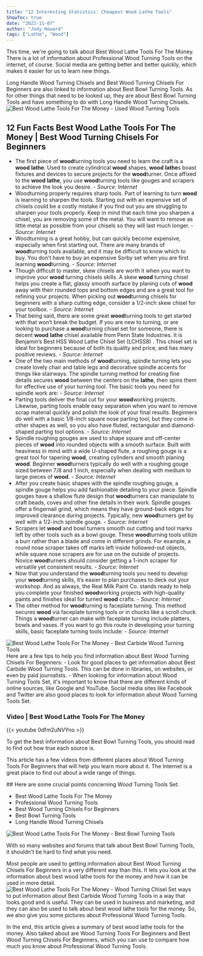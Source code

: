 ```yaml
---
title: "12 Interesting Statistics: Cheapest Wood Lathe Tools"
ShowToc: true 
date: "2022-11-07"
author: "Jody Howard" 
tags: ["Lathe", "Wood"]
---
```


	
This time, we're going to talk about Best Wood Lathe Tools For The Money. There is a lot of information about Professional Wood Turning Tools on the internet, of course. Social media are getting better and better quickly, which makes it easier for us to learn new things.

Long Handle Wood Turning Chisels and Best Wood Turning Chisels For Beginners are also linked to information about Best Bowl Turning Tools. As for other things that need to be looked up, they are about Best Bowl Turning Tools and have something to do with Long Handle Wood Turning Chisels.
<img loading="lazy" src="https://s3.amazonaws.com/finewoodworking.s3.tauntoncloud.com/app/uploads/2016/09/05171223/011188040-main.jpg" onerror="this.onerror=null;this.src='https://blogger.googleusercontent.com/img/a/AVvXsEhe7F7TRXHtjiKvHb5vS7DmnxvpHiDyoYyYvm1nHB3Qp2_w3BnM6A2eq4v7FYxCC9bfZt3a9vIMtAYEKUiaDQbHMg-ViyGmRIj39MLp0bGFfgfYw1Dc9q_H-T0wiTm3l0Uq42dETrN9eC8aGJ9_IORZsxST1AcLR7np1koOfcc7tnHa4S8Mwz_xD9d0=s16000';" alt="Best Wood Lathe Tools For The Money - Used Wood Turning Tools" >

## 12 Fun Facts Best Wood Lathe Tools For The Money | Best Wood Turning Chisels For Beginners
-   The first piece of **wood**turning tools you need to learn the craft is a **wood** **lathe**. Used to create cylindrical **wood** shapes, **wood** **lathe**s boast fixtures and devices to secure projects for the **wood**turner. Once affixed to the **wood** **lathe**, you use **wood**turning tools like gouges and scrapers to achieve the look you desire. - <cite>Source: Internet</cite>
-   Woodturning properly requires sharp tools. Part of learning to turn **wood** is learning to sharpen the tools. Starting out with an expensive set of chisels could be a costly mistake if you find out you are struggling to sharpen your tools properly. Keep in mind that each time you sharpen a chisel, you are removing some of the metal. You will want to remove as little metal as possible from your chisels so they will last much longer. - <cite>Source: Internet</cite>
-   Woodturning is a great hobby, but can quickly become expensive, especially when first starting out. There are many brands of **wood**turning tools available, and it may be difficult to know which to buy. You don’t have to buy an expensive Sorby set when you are first learning **wood**turning. - <cite>Source: Internet</cite>
-   Though difficult to master, skew chisels are worth it when you want to improve your **wood** turning chisels skills. A skew **wood** turning chisel helps you create a flat, glassy smooth surface by planing cuts of **wood** away with their rounded tops and bottom edges and are a great tool for refining your projects. When picking out **wood**turning chisels for beginners with a sharp cutting edge, consider a 1/2-inch skew chisel for your toolbox. - <cite>Source: Internet</cite>
-   That being said, there are some great **wood**turning tools to get started with that won’t break the budget. If you are new to turning, or are looking to purchase a **wood**turning chisel set for someone, there is decent **wood** **lathe** chisel available from Penn State Industries. It is Benjamin’s Best HSS Wood Lathe Chisel Set (LCHSS8) . This chisel set is ideal for beginners because of both its quality and price, and has many positive reviews. - <cite>Source: Internet</cite>
-   One of the two main methods of **wood**turning, spindle turning lets you create lovely chair and table legs and decorative spindle accents for things like stairways. The spindle turning method for creating fine details secures **wood** between the centers on the **lathe**, then spins them for effective use of your turning tool. The basic tools you need for spindle work are: - <cite>Source: Internet</cite>
-   Parting tools deliver the final cut for your **wood**working projects. Likewise, parting tools enable easy separation when you want to remove scrap material quickly and polish the look of your final results. Beginners do well with a basic 1/8-inch square nose parting tool, but they come in other shapes as well, so you also have fluted, rectangular and diamond-shaped parting tool options. - <cite>Source: Internet</cite>
-   Spindle roughing gouges are used to shape square and off-center pieces of **wood** into rounded objects with a smooth surface. Built with heaviness in mind with a wide U-shaped flute, a roughing gouge is a great tool for tapering **wood**, creating cylinders and smooth planing **wood**. Beginner **wood**turners typically do well with a roughing gouge sized between 7/8 and 1 inch, especially when dealing with medium to large pieces of **wood**. - <cite>Source: Internet</cite>
-   After you create basic shapes with the spindle roughing gouge, a spindle gouge helps you add fashionable detailing to your piece. Spindle gouges have a shallow flute design that **wood**turners can manipulate to craft beads, coves and other fine details in their work. Spindle gouges offer a fingernail grind, which means they have ground-back edges for improved clearance during projects. Typically, new **wood**turners get by well with a 1/2-inch spindle gouge. - <cite>Source: Internet</cite>
-   Scrapers let **wood** and bowl turners smooth out cutting and tool marks left by other tools such as a bowl gouge. These **wood**turning tools utilize a burr rather than a blade and come in different grinds. For example, a round nose scraper takes off marks left inside hollowed-out objects, while square nose scrapers are for use on the outside of projects. Novice **wood**turners should consider getting a 1-inch scraper for versatile yet consistent results. - <cite>Source: Internet</cite>
-   Now that you understand the **wood**turning tools you need to develop your **wood**turning skills, it’s easier to plan purchases to deck out your workshop. And as always, the Real Milk Paint Co. stands ready to help you complete your finished **wood**working projects with high-quality paints and finishes ideal for turned **wood** crafts. - <cite>Source: Internet</cite>
-   The other method for **wood**turning is faceplate turning. This method secures **wood** via faceplate turning tools or in chucks like a scroll chuck. Things a **wood**turner can make with faceplate turning include platters, bowls and vases. If you want to go this route in developing your turning skills, basic faceplate turning tools include: - <cite>Source: Internet</cite>


<img loading="lazy" src="https://cdn.h2ouse.org/wp-content/uploads/drywall-over-plaster.jpg" onerror="this.onerror=null;this.src='https://blogger.googleusercontent.com/img/a/AVvXsEhe7F7TRXHtjiKvHb5vS7DmnxvpHiDyoYyYvm1nHB3Qp2_w3BnM6A2eq4v7FYxCC9bfZt3a9vIMtAYEKUiaDQbHMg-ViyGmRIj39MLp0bGFfgfYw1Dc9q_H-T0wiTm3l0Uq42dETrN9eC8aGJ9_IORZsxST1AcLR7np1koOfcc7tnHa4S8Mwz_xD9d0=s16000';" alt="Best Wood Lathe Tools For The Money - Best Carbide Wood Turning Tools" >
Here are a few tips to help you find information about Best Wood Turning Chisels For Beginners:
- Look for good places to get information about Best Carbide Wood Turning Tools. This can be done in libraries, on websites, or even by paid journalists.
- When looking for information about Wood Turning Tools Set, it's important to know that there are different kinds of online sources, like Google and YouTube. Social media sites like Facebook and Twitter are also good places to look for information about Wood Turning Tools Set.

### Video | Best Wood Lathe Tools For The Money
{{< youtube 0dfm2uNVYno >}} 

To get the best information about Best Bowl Turning Tools, you should read to find out how true each source is.

This article has a few videos from different places about Wood Turning Tools For Beginners that will help you learn more about it. The Internet is a great place to find out about a wide range of things.
<script async="async" data-cfasync="false" src="//normallydemandedalter.com/fe63df3c5408708b15d8dc3d9b206b31/invoke.js"></script>
<div id="container-fe63df3c5408708b15d8dc3d9b206b31"></div>
## Here are some crucial points concerning Wood Turning Tools Set:

- Best Wood Lathe Tools For The Money
- Professional Wood Turning Tools
- Best Wood Turning Chisels For Beginners
- Best Bowl Turning Tools
- Long Handle Wood Turning Chisels

 <img loading="lazy" src="https://www.boredart.com/wp-content/uploads/2015/03/woodwork-ideas-13.jpg" onerror="this.onerror=null;this.src='https://blogger.googleusercontent.com/img/a/AVvXsEhe7F7TRXHtjiKvHb5vS7DmnxvpHiDyoYyYvm1nHB3Qp2_w3BnM6A2eq4v7FYxCC9bfZt3a9vIMtAYEKUiaDQbHMg-ViyGmRIj39MLp0bGFfgfYw1Dc9q_H-T0wiTm3l0Uq42dETrN9eC8aGJ9_IORZsxST1AcLR7np1koOfcc7tnHa4S8Mwz_xD9d0=s16000';" alt="Best Wood Lathe Tools For The Money - Best Bowl Turning Tools" >

With so many websites and forums that talk about Best Bowl Turning Tools, it shouldn't be hard to find what you need.

Most people are used to getting information about Best Wood Turning Chisels For Beginners in a very different way than this. It lets you look at the information about best wood lathe tools for the money and how it can be used in more detail.
<img loading="lazy" src="https://cdnassets.hw.net/e9/7d/b9ef9fe0482a824f7bfd4e79e7ca/0315-q-26a-metal-cutting-hero-tcm96-2192131.jpg" onerror="this.onerror=null;this.src='https://blogger.googleusercontent.com/img/a/AVvXsEhe7F7TRXHtjiKvHb5vS7DmnxvpHiDyoYyYvm1nHB3Qp2_w3BnM6A2eq4v7FYxCC9bfZt3a9vIMtAYEKUiaDQbHMg-ViyGmRIj39MLp0bGFfgfYw1Dc9q_H-T0wiTm3l0Uq42dETrN9eC8aGJ9_IORZsxST1AcLR7np1koOfcc7tnHa4S8Mwz_xD9d0=s16000';" alt="Best Wood Lathe Tools For The Money - Wood Turning Chisel Set" >
ways to put information about Best Carbide Wood Turning Tools in a way that looks good and is useful. They can be used in business and marketing, and they can also be used to talk about best wood lathe tools for the money. So, we also give you some pictures about Professional Wood Turning Tools.

In the end, this article gives a summary of best wood lathe tools for the money. Also talked about are Wood Turning Tools For Beginners and Best Wood Turning Chisels For Beginners, which you can use to compare how much you know about Professional Wood Turning Tools.
	
	

